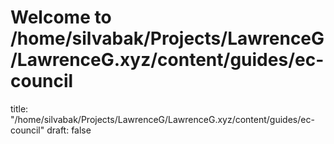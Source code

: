 # Welcome to /home/silvabak/Projects/LawrenceG/LawrenceG.xyz/content/guides/ec-council
title: "/home/silvabak/Projects/LawrenceG/LawrenceG.xyz/content/guides/ec-council"
draft: false
